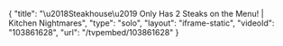 {
    "title": "\u2018Steakhouse\u2019 Only Has 2 Steaks on the Menu! | Kitchen Nightmares",
    "type": "solo",
    "layout": "iframe-static",
    "videoId": "103861628",
    "url": "\/tvpembed\/103861628"
}
